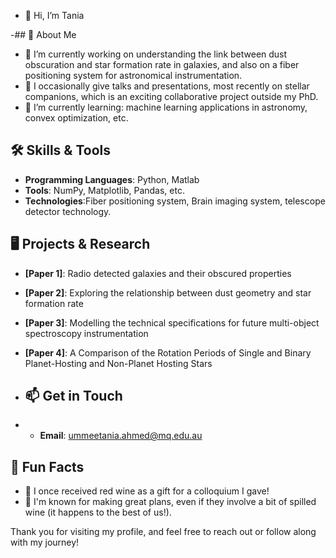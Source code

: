 - 👋 Hi, I’m Tania
  
-## 🚀 About Me
- 🔭 I’m currently working on understanding the link between dust obscuration and star formation rate in galaxies, and also on a fiber positioning system for astronomical instrumentation.
- 🎤 I occasionally give talks and presentations, most recently on stellar companions, which is an exciting collaborative project outside my PhD.
- 🌱 I’m currently learning: machine learning applications in astronomy, convex optimization, etc.

## 🛠️ Skills & Tools
- **Programming Languages**: Python, Matlab
- **Tools**: NumPy, Matplotlib, Pandas, etc.
- **Technologies**:Fiber positioning system, Brain imaging system, telescope detector technology.

## 🖥️ Projects & Research
- **[Paper 1]**: Radio detected galaxies and their obscured properties
- **[Paper 2]**: Exploring the relationship between dust geometry and star formation rate
- **[Paper 3]**: Modelling the technical specifications for future multi-object spectroscopy instrumentation
- **[Paper 4]**: A Comparison of the Rotation Periods of Single and Binary Planet-Hosting and Non-Planet Hosting Stars

- ## 📫 Get in Touch
- - **Email**: ummeetania.ahmed@mq.edu.au

## 🌟 Fun Facts
- 🥂 I once received red wine as a gift for a colloquium I gave!
- 🎉 I'm known for making great plans, even if they involve a bit of spilled wine (it happens to the best of us!).

Thank you for visiting my profile, and feel free to reach out or follow along with my journey!

<!---
cosmictan/cosmictan is a ✨ special ✨ repository because its `README.md` (this file) appears on your GitHub profile.
You can click the Preview link to take a look at your changes.
--->
